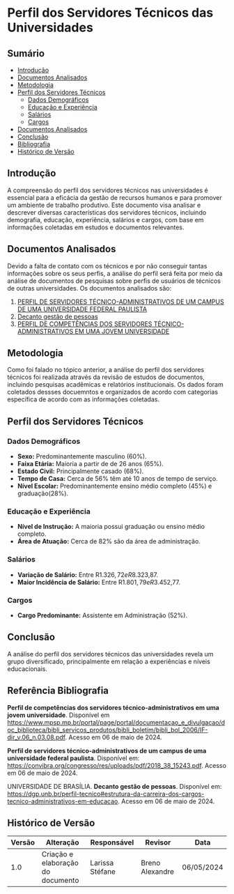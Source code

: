 # Perfil dos Servidores Técnicos das Universidades

## Sumário
* [Introdução](#introdução)
* [Documentos Analisados](#Documentos-Analisados)
* [Metodologia](#metodologia)
* [Perfil dos Servidores Técnicos](#perfil-dos-servidores-técnicos)
    * [Dados Demográficos](#dados-demográficos)
    * [Educação e Experiência](#educação-e-experiência)
    * [Salários](#salários)
    * [Cargos](#cargos)
* [Documentos Analisados](#documentos-analisados)
* [Conclusão](#conclusão)
* [Bibliografia](#bibliografia)
* [Histórico de Versão](#histórico-de-versão)

## Introdução
A compreensão do perfil dos servidores técnicos nas universidades é essencial para a eficácia da gestão de recursos humanos e para promover um ambiente de trabalho produtivo. Este documento visa analisar e descrever diversas características dos servidores técnicos, incluindo demografia, educação, experiência, salários e cargos, com base em informações coletadas em estudos e documentos relevantes.

## Documentos Analisados

Devido a falta de contato com os técnicos e por não conseguir tantas informações sobre os seus perfis, a análise do perfil será feita por meio da análise de documentos de pesquisas sobre perfis de usuários de técnicos de outras universidades. Os documentos analisados são:

1. [PERFIL DE SERVIDORES TÉCNICO-ADMINISTRATIVOS DE UM CAMPUS DE UMA UNIVERSIDADE FEDERAL PAULISTA](https://convibra.org/congresso/res/uploads/pdf/2018_38_15243.pdf)
2. [Decanto gestão de pessoas](https://dgp.unb.br/perfil-tecnico#estrutura-da-carreira-dos-cargos-tecnico-administrativos-em-educacao)
3. [PERFIL DE COMPETÊNCIAS DOS SERVIDORES TÉCNICO-ADMINISTRATIVOS EM UMA JOVEM UNIVERSIDADE](https://www.mpsp.mp.br/portal/page/portal/documentacao_e_divulgacao/doc_biblioteca/bibli_servicos_produtos/bibli_boletim/bibli_bol_2006/IF-dir_v.06_n.03.08.pdf)


## Metodologia
Como foi falado no tópico anterior, a análise do perfil dos servidores técnicos foi realizada através da revisão de estudos de documentos, incluindo pesquisas acadêmicas e relatórios institucionais. Os dados foram coletados dessses docuemntos e organizados de acordo com categorias específica de acordo com as informações coletadas.

## Perfil dos Servidores Técnicos

### Dados Demográficos
- **Sexo:** Predominantemente masculino (60%).
- **Faixa Etária:** Maioria a partir de de 26 anos (65%).
- **Estado Civil:** Principalmente casado (68%).
- **Tempo de Casa:** Cerca de 56% têm até 10 anos de tempo de serviço.
- **Nível Escolar:** Predominantemente ensino médio completo (45%) e graduação(28%).

### Educação e Experiência
- **Nível de Instrução:** A maioria possui graduação ou ensino médio completo.
- **Área de Atuação:** Cerca de 82% são da área de administração.

### Salários
- **Variação de Salário:** Entre R$1.326,72 e R$8.323,87.
- **Maior Incidência de Salário:** Entre R$1.801,79 e R$3.452,77.

### Cargos
- **Cargo Predominante:** Assistente em Administração (52%).


## Conclusão
A análise do perfil dos servidores técnicos das universidades revela um grupo diversificado, principalmente em relação a experiências e níveis educacionais.

## Referência Bibliografia
**Perfil de competências dos servidores técnico-administrativos em uma jovem universidade**. Disponível em <https://www.mpsp.mp.br/portal/page/portal/documentacao_e_divulgacao/doc_biblioteca/bibli_servicos_produtos/bibli_boletim/bibli_bol_2006/IF-dir_v.06_n.03.08.pdf>. Acesso em 06 de maio de 2024.

**Perfil de servidores técnico-administrativos de um campus de uma universidade federal paulista**. Disponível em: <https://convibra.org/congresso/res/uploads/pdf/2018_38_15243.pdf>. Acesso em 06 de maio de 2024.

UNIVERSIDADE DE BRASÍLIA. **Decanto gestão de pessoas**. Disponível em: <https://dgp.unb.br/perfil-tecnico#estrutura-da-carreira-dos-cargos-tecnico-administrativos-em-educacao>. Acesso em 06 de maio de 2024.


## Histórico de Versão

| Versão | Alteração | Responsável | Revisor | Data |
| ------ | --------- | ----------- | ------- | ---- |
| 1.0    | Criação e elaboração do documento | Larissa Stéfane | Breno Alexandre | 06/05/2024 |
